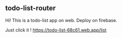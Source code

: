 ## todo-list-router

Hi! This is a todo-list app on web.
Deploy on firebase.

Just click it !
https://todo-list-68c61.web.app/list